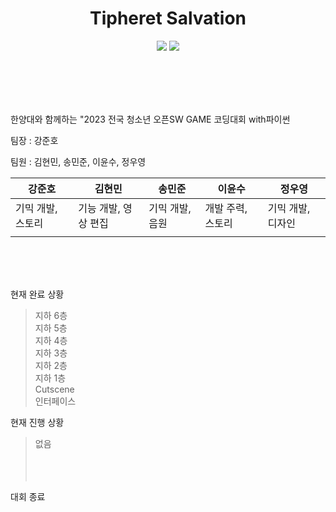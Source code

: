 <h1 align="center"><b>Tipheret Salvation</b></h1>
<p align="center">
<img src="https://img.shields.io/badge/made by-anim-red">
<img src="https://img.shields.io/badge/Pygame-2.5.1-yellow">
</p>
<br/><br/><br/><br/>

한양대와 함께하는 "2023 전국 청소년 오픈SW GAME 코딩대회 with파이썬


팀장 : 강준호


팀원 : 김현민, 송민준, 이윤수, 정우영


|강준호|김현민|송민준|이윤수|정우영|
|---|---|---|---|---|
|기믹 개발, 스토리|기능 개발, 영상 편집|기믹 개발, 음원|개발 주력, 스토리|기믹 개발, 디자인|
|||||



<br/><br/><br/>

현재 완료 상황
>지하 6층<br/>
>지하 5층<br/>
>지하 4층<br/>
>지하 3층<br/>
>지하 2층<br/>
>지하 1층<br/>
>Cutscene<br/>
>인터페이스<br/>

현재 진행 상황
>없음<br/>
><br/><br/><br/>


대회 종료
